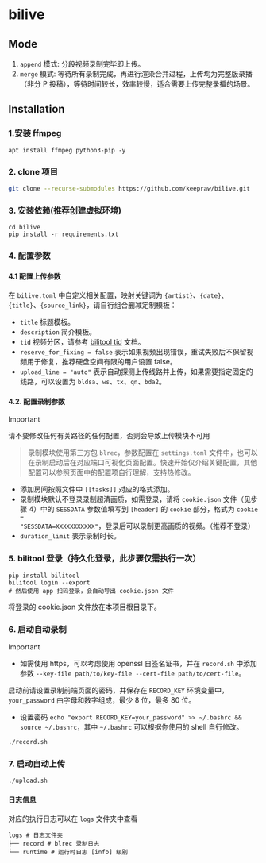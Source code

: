 # bilive

## Mode
1. `append` 模式: 分段视频录制完毕即上传。
2. `merge` 模式: 等待所有录制完成，再进行渲染合并过程，上传均为完整版录播（非分 P 投稿），等待时间较长，效率较慢，适合需要上传完整录播的场景。

## Installation

### 1.安装 ffmpeg
```
apt install ffmpeg python3-pip -y
```
### 2. clone 项目

```bash
git clone --recurse-submodules https://github.com/keepraw/bilive.git
```
### 3. 安装依赖(推荐创建虚拟环境)

```
cd bilive
pip install -r requirements.txt
```
### 4. 配置参数

#### 4.1 配置上传参数

在 `bilive.toml` 中自定义相关配置，映射关键词为 `{artist}`、`{date}`、`{title}`、`{source_link}`，请自行组合删减定制模板：

- `title` 标题模板。
- `description` 简介模板。
- `tid` 视频分区，请参考 [bilitool tid](https://bilitool.timerring.com/tid.html) 文档。
- `reserve_for_fixing = false` 表示如果视频出现错误，重试失败后不保留视频用于修复，推荐硬盘空间有限的用户设置 false。
- `upload_line = "auto"` 表示自动探测上传线路并上传，如果需要指定固定的线路，可以设置为 `bldsa`、`ws`、`tx`、`qn`、`bda2`。

#### 4.2. 配置录制参数

> [!IMPORTANT]
> 请不要修改任何有关路径的任何配置，否则会导致上传模块不可用

> 录制模块使用第三方包 `blrec`，参数配置在 `settings.toml` 文件中，也可以在录制启动后在对应端口可视化页面配置。快速开始仅介绍关键配置，其他配置可以参照页面中的配置项自行理解，支持热修改。

- 添加房间按照文件中 `[[tasks]]` 对应的格式添加。
- 录制模块默认不登录录制超清画质，如需登录，请将 `cookie.json` 文件（见步骤 4）中的 `SESSDATA` 参数值填写到 `[header]` 的 `cookie` 部分，格式为 `cookie = "SESSDATA=XXXXXXXXXXX"`，登录后可以录制更高画质的视频。（推荐不登录）
- `duration_limit` 表示录制时长。

### 5. bilitool 登录（持久化登录，此步骤仅需执行一次）

```
pip install bilitool
bilitool login --export
# 然后使用 app 扫码登录，会自动导出 cookie.json 文件
```

将登录的 cookie.json 文件放在本项目根目录下。

### 6. 启动自动录制

> [!IMPORTANT]
> - 如需使用 https，可以考虑使用 openssl 自签名证书，并在 `record.sh` 中添加参数 `--key-file path/to/key-file --cert-file path/to/cert-file`。

启动前请设置录制前端页面的密码，并保存在 `RECORD_KEY` 环境变量中，`your_password` 由字母和数字组成，最少 8 位，最多 80 位。
- 设置密码 `echo "export RECORD_KEY=your_password" >> ~/.bashrc && source ~/.bashrc`，其中 `~/.bashrc` 可以根据你使用的 shell 自行修改。

```bash
./record.sh
```
### 7. 启动自动上传

```bash
./upload.sh
```
#### 日志信息

对应的执行日志可以在 `logs` 文件夹中查看

```
logs # 日志文件夹
├── record # blrec 录制日志
└── runtime # 运行时日志 [info] 级别
```
